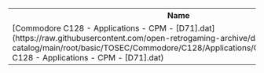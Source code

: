 <table>
<tr><th>Name</th><th>Size</th></tr>
<tr><td>[Commodore C128 - Applications - CPM - [D71].dat](https://raw.githubusercontent.com/open-retrogaming-archive/dat-catalog/main/root/basic/TOSEC/Commodore/C128/Applications/CPM/[D71]/Commodore C128 - Applications - CPM - [D71].dat)</td><td>2832</td></tr>
</table>
